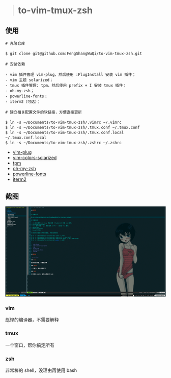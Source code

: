 > # to-vim-tmux-zsh

## 使用

```
# 克隆仓库

$ git clone git@github.com:FengShangWuQi/to-vim-tmux-zsh.git

# 安装依赖

- vim 插件管理 vim-plug，然后使用 :PlugInstall 安装 vim 插件；
- vim 主题 solarized；
- tmux 插件管理: tpm，然后使用 prefix + I 安装 tmux 插件；
- oh-my-zsh；
- powerline-fonts；
- iterm2（可选）；

# 建立相关配置文件的软链接，方便直接更新

$ ln -s ~/Documents/to-vim-tmux-zsh/.vimrc ~/.vimrc
$ ln -s ~/Documents/to-vim-tmux-zsh/.tmux.conf ~/.tmux.conf
$ ln -s ~/Documents/to-vim-tmux-zsh/.tmux.conf.local ~/.tmux.conf.local
$ ln -s ~/Documents/to-vim-tmux-zsh/.zshrc ~/.zshrc
```

- [vim-plug](https://github.com/junegunn/vim-plug)
- [vim-colors-solarized](https://github.com/altercation/vim-colors-solarized)
- [tpm](https://github.com/tmux-plugins/tpm)
- [oh-my-zsh](https://ohmyz.sh/)
- [powerline-fonts](https://github.com/powerline/fonts)
- [iterm2](https://www.iterm2.com/)

## 截图

![screenshot](./images/screenshot.png)

### vim

彪悍的编译器，不需要解释

### tmux

一个窗口，帮你搞定所有

### zsh

非常棒的 shell，没理由再使用 bash
